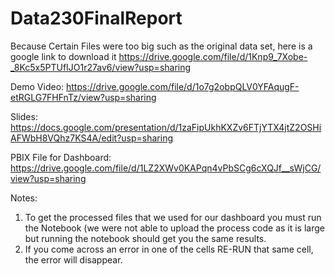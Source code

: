 # Data230FinalReport

Because Certain Files were too big such as the original data set, here is a google link to download it https://drive.google.com/file/d/1Knp9_7Xobe-_8Kc5x5PTUfIJO1r27av6/view?usp=sharing 

Demo Video: https://drive.google.com/file/d/1o7g2obpQLV0YFAqugF-etRGLG7FHFnTz/view?usp=sharing

Slides: https://docs.google.com/presentation/d/1zaFipUkhKXZv6FTjYTX4jtZ2OSHiAFWbH8VQhz7KS4A/edit?usp=sharing

PBIX File for Dashboard: https://drive.google.com/file/d/1LZ2XWv0KAPqn4vPbSCg6cXQJf__sWjCG/view?usp=sharing

Notes:
1. To get the processed files that we used for our dashboard you must run the Notebook (we were not able to upload the process code as it is large but running the notebook should get you the same results.
2. If you come across an error in one of the cells RE-RUN that same cell, the error will disappear.
